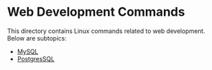 # Web Development Commands

This directory contains Linux commands related to web development. Below are subtopics:

- [MySQL](./mysql/README.md)
- [PostgresSQL](./postgres/README.md)
